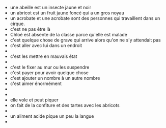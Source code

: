 - une abeille est un insecte jaune et noir
- un abricot est un fruit jaune foncé qui a un gros noyau
- un acrobate et une acrobate sont des personnes qui travaillent dans un cirque.
- c'est ne pas être là
- Chloé est absente de la classe parce qu'elle est malade
- c'est quelque chose de grave qui arrive alors qu'on ne s'y attendait pas
- c'est aller avec lui dans un endroit
-
- c'est les mettre en mauvais état
-
- c'est le fixer au mur ou les suspendre
- c'est payer pour avoir quelque chose
- c'est ajouter un nombre à un autre nombre
- c'est aimer énormément
-
-
- elle vole et peut piquer
- on fait de la confiture et des tartes avec les abricots
-
- un aliment acide pique un peu la langue
-